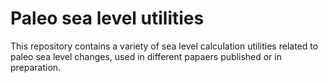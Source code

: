 # Paleo sea level utilities
This repository contains a variety of sea level calculation utilities related to paleo sea level changes, used in different papaers published or in preparation.
 
